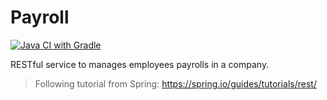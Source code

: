 # Payroll

[![Java CI with Gradle](https://github.com/Software-Cat/Payroll/actions/workflows/gradle.yml/badge.svg)](https://github.com/Software-Cat/Payroll/actions/workflows/gradle.yml)

RESTful service to manages employees payrolls in a company. 

> Following tutorial from Spring: https://spring.io/guides/tutorials/rest/
